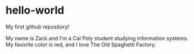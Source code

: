 # hello-world
My first github repository!

My name is Zack and I'm a Cal Poly student studying information systems.
My favorite color is red, and I love The Old Spaghetti Factory.
